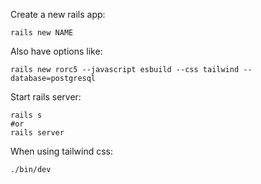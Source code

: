 Create a new rails app:
```rails
rails new NAME
```
Also have options like:
```
rails new rorc5 --javascript esbuild --css tailwind --database=postgresql
```

Start rails server:
```
rails s
#or
rails server
```
When using tailwind css:
```
./bin/dev
```
